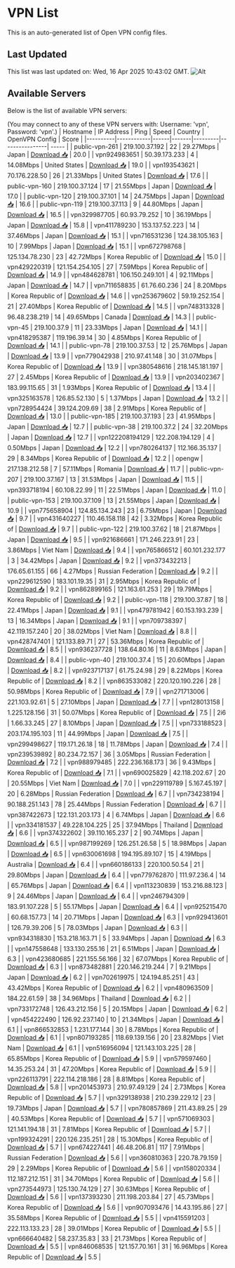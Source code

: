 # VPN List

This is an auto-generated list of Open VPN config files.

## Last Updated

This list was last updated on: Wed, 16 Apr 2025 10:43:02 GMT.
![Alt](https://repobeats.axiom.co/api/embed/186b98318ef1479477931607c1ad7d823f12451f.svg "Repobeats analytics image")

## Available Servers

Below is the list of available VPN servers:

(You may connect to any of these VPN servers with: Username: 'vpn', Password: 'vpn'.)
| Hostname | IP Address | Ping | Speed | Country | OpenVPN Config | Score |
|----------|------------|------|-------|---------|----------------| ----- |
| public-vpn-261 | 219.100.37.192 | 22 | 29.27Mbps | Japan | [Download 📥](./configs/server_0_JP.ovpn) | 20.0 |
| vpn924983651 | 50.39.173.233 | 4 | 14.08Mbps | United States | [Download 📥](./configs/server_1_US.ovpn) | 19.0 |
| vpn193543621 | 70.176.228.50 | 26 | 21.33Mbps | United States | [Download 📥](./configs/server_2_US.ovpn) | 17.6 |
| public-vpn-160 | 219.100.37.124 | 17 | 21.55Mbps | Japan | [Download 📥](./configs/server_3_JP.ovpn) | 17.0 |
| public-vpn-120 | 219.100.37.101 | 14 | 24.75Mbps | Japan | [Download 📥](./configs/server_4_JP.ovpn) | 16.6 |
| public-vpn-119 | 219.100.37.113 | 9 | 44.80Mbps | Japan | [Download 📥](./configs/server_5_JP.ovpn) | 16.5 |
| vpn329987705 | 60.93.79.252 | 10 | 36.19Mbps | Japan | [Download 📥](./configs/server_6_JP.ovpn) | 15.8 |
| vpn411789230 | 153.137.52.223 | 14 | 37.46Mbps | Japan | [Download 📥](./configs/server_7_JP.ovpn) | 15.1 |
| vpn716531236 | 124.38.105.163 | 10 | 7.99Mbps | Japan | [Download 📥](./configs/server_8_JP.ovpn) | 15.1 |
| vpn672798768 | 125.134.78.230 | 23 | 42.72Mbps | Korea Republic of | [Download 📥](./configs/server_9_KR.ovpn) | 15.0 |
| vpn429220319 | 121.154.254.105 | 27 | 7.59Mbps | Korea Republic of | [Download 📥](./configs/server_10_KR.ovpn) | 14.9 |
| vpn484628781 | 106.150.249.101 | 4 | 92.11Mbps | Japan | [Download 📥](./configs/server_11_JP.ovpn) | 14.7 |
| vpn711658835 | 61.76.60.236 | 24 | 8.20Mbps | Korea Republic of | [Download 📥](./configs/server_12_KR.ovpn) | 14.6 |
| vpn253679602 | 59.19.252.154 | 21 | 27.40Mbps | Korea Republic of | [Download 📥](./configs/server_13_KR.ovpn) | 14.5 |
| vpn748313328 | 96.48.238.219 | 14 | 49.65Mbps | Canada | [Download 📥](./configs/server_14_CA.ovpn) | 14.3 |
| public-vpn-45 | 219.100.37.9 | 11 | 23.33Mbps | Japan | [Download 📥](./configs/server_15_JP.ovpn) | 14.1 |
| vpn418295387 | 119.196.39.14 | 30 | 4.85Mbps | Korea Republic of | [Download 📥](./configs/server_16_KR.ovpn) | 14.1 |
| public-vpn-78 | 219.100.37.53 | 12 | 25.76Mbps | Japan | [Download 📥](./configs/server_17_JP.ovpn) | 13.9 |
| vpn779042938 | 210.97.41.148 | 30 | 31.07Mbps | Korea Republic of | [Download 📥](./configs/server_18_KR.ovpn) | 13.9 |
| vpn380548616 | 218.145.181.197 | 27 | 2.45Mbps | Korea Republic of | [Download 📥](./configs/server_19_KR.ovpn) | 13.9 |
| vpn203402367 | 183.99.115.65 | 31 | 1.93Mbps | Korea Republic of | [Download 📥](./configs/server_20_KR.ovpn) | 13.4 |
| vpn325163578 | 126.85.52.130 | 5 | 1.37Mbps | Japan | [Download 📥](./configs/server_21_JP.ovpn) | 13.2 |
| vpn728954424 | 39.124.209.69 | 38 | 2.91Mbps | Korea Republic of | [Download 📥](./configs/server_22_KR.ovpn) | 13.0 |
| public-vpn-185 | 219.100.37.193 | 23 | 41.95Mbps | Japan | [Download 📥](./configs/server_23_JP.ovpn) | 12.7 |
| public-vpn-38 | 219.100.37.2 | 24 | 32.20Mbps | Japan | [Download 📥](./configs/server_24_JP.ovpn) | 12.7 |
| vpn122208194129 | 122.208.194.129 | 4 | 0.50Mbps | Japan | [Download 📥](./configs/server_25_JP.ovpn) | 12.2 |
| vpn780264137 | 112.166.35.137 | 29 | 8.34Mbps | Korea Republic of | [Download 📥](./configs/server_26_KR.ovpn) | 12.2 |
| opengw | 217.138.212.58 | 7 | 57.11Mbps | Romania | [Download 📥](./configs/server_27_RO.ovpn) | 11.7 |
| public-vpn-207 | 219.100.37.167 | 13 | 31.53Mbps | Japan | [Download 📥](./configs/server_28_JP.ovpn) | 11.5 |
| vpn393718194 | 60.108.22.99 | 11 | 22.51Mbps | Japan | [Download 📥](./configs/server_29_JP.ovpn) | 11.0 |
| public-vpn-153 | 219.100.37.109 | 13 | 21.55Mbps | Japan | [Download 📥](./configs/server_30_JP.ovpn) | 10.9 |
| vpn775658904 | 124.85.134.243 | 23 | 6.75Mbps | Japan | [Download 📥](./configs/server_31_JP.ovpn) | 9.7 |
| vpn431640227 | 110.46.158.118 | 42 | 3.32Mbps | Korea Republic of | [Download 📥](./configs/server_32_KR.ovpn) | 9.7 |
| public-vpn-122 | 219.100.37.62 | 18 | 21.87Mbps | Japan | [Download 📥](./configs/server_33_JP.ovpn) | 9.5 |
| vpn921686661 | 171.246.223.91 | 23 | 3.86Mbps | Viet Nam | [Download 📥](./configs/server_34_VN.ovpn) | 9.4 |
| vpn765866512 | 60.101.232.177 | 3 | 34.42Mbps | Japan | [Download 📥](./configs/server_35_JP.ovpn) | 9.2 |
| vpn373432213 | 176.65.61.155 | 66 | 4.27Mbps | Russian Federation | [Download 📥](./configs/server_36_RU.ovpn) | 9.2 |
| vpn229612590 | 183.101.19.35 | 31 | 2.95Mbps | Korea Republic of | [Download 📥](./configs/server_37_KR.ovpn) | 9.2 |
| vpn862899165 | 121.163.61.253 | 29 | 19.79Mbps | Korea Republic of | [Download 📥](./configs/server_38_KR.ovpn) | 9.2 |
| public-vpn-118 | 219.100.37.87 | 18 | 22.41Mbps | Japan | [Download 📥](./configs/server_39_JP.ovpn) | 9.1 |
| vpn479781942 | 60.153.193.239 | 13 | 16.34Mbps | Japan | [Download 📥](./configs/server_40_JP.ovpn) | 9.1 |
| vpn709738397 | 42.119.157.240 | 20 | 38.02Mbps | Viet Nam | [Download 📥](./configs/server_41_VN.ovpn) | 8.8 |
| vpn428747401 | 121.133.89.71 | 27 | 53.36Mbps | Korea Republic of | [Download 📥](./configs/server_42_KR.ovpn) | 8.5 |
| vpn936237728 | 138.64.80.16 | 11 | 8.63Mbps | Japan | [Download 📥](./configs/server_43_JP.ovpn) | 8.4 |
| public-vpn-40 | 219.100.37.4 | 15 | 20.60Mbps | Japan | [Download 📥](./configs/server_44_JP.ovpn) | 8.2 |
| vpn923717137 | 61.75.24.98 | 29 | 8.22Mbps | Korea Republic of | [Download 📥](./configs/server_45_KR.ovpn) | 8.2 |
| vpn863533082 | 220.120.190.226 | 28 | 50.98Mbps | Korea Republic of | [Download 📥](./configs/server_46_KR.ovpn) | 7.9 |
| vpn271713006 | 221.103.92.61 | 5 | 27.10Mbps | Japan | [Download 📥](./configs/server_47_JP.ovpn) | 7.7 |
| vpn128013158 | 1.225.128.156 | 31 | 50.07Mbps | Korea Republic of | [Download 📥](./configs/server_48_KR.ovpn) | 7.5 |
| 2i6 | 1.66.33.245 | 27 | 8.10Mbps | Japan | [Download 📥](./configs/server_49_JP.ovpn) | 7.5 |
| vpn733188523 | 203.174.195.103 | 11 | 44.99Mbps | Japan | [Download 📥](./configs/server_50_JP.ovpn) | 7.5 |
| vpn299498627 | 119.171.26.18 | 18 | 11.78Mbps | Japan | [Download 📥](./configs/server_51_JP.ovpn) | 7.4 |
| vpn239539892 | 80.234.72.157 | 36 | 3.05Mbps | Russian Federation | [Download 📥](./configs/server_52_RU.ovpn) | 7.2 |
| vpn988979485 | 222.236.168.173 | 36 | 9.43Mbps | Korea Republic of | [Download 📥](./configs/server_53_KR.ovpn) | 7.1 |
| vpn690025829 | 42.118.202.67 | 20 | 20.55Mbps | Viet Nam | [Download 📥](./configs/server_54_VN.ovpn) | 7.0 |
| vpn229119789 | 5.167.45.197 | 20 | 6.28Mbps | Russian Federation | [Download 📥](./configs/server_55_RU.ovpn) | 6.7 |
| vpn734238194 | 90.188.251.143 | 78 | 25.44Mbps | Russian Federation | [Download 📥](./configs/server_56_RU.ovpn) | 6.7 |
| vpn387422673 | 122.131.203.173 | 4 | 6.74Mbps | Japan | [Download 📥](./configs/server_57_JP.ovpn) | 6.6 |
| vpn334181537 | 49.228.104.225 | 25 | 37.94Mbps | Thailand | [Download 📥](./configs/server_58_TH.ovpn) | 6.6 |
| vpn374322602 | 39.110.165.237 | 2 | 90.74Mbps | Japan | [Download 📥](./configs/server_59_JP.ovpn) | 6.5 |
| vpn987199269 | 126.251.26.58 | 5 | 18.98Mbps | Japan | [Download 📥](./configs/server_60_JP.ovpn) | 6.5 |
| vpn630061698 | 194.195.89.107 | 15 | 4.19Mbps | Australia | [Download 📥](./configs/server_61_AU.ovpn) | 6.4 |
| vpn660186133 | 220.100.50.54 | 21 | 29.80Mbps | Japan | [Download 📥](./configs/server_62_JP.ovpn) | 6.4 |
| vpn779762870 | 111.97.236.4 | 14 | 65.76Mbps | Japan | [Download 📥](./configs/server_63_JP.ovpn) | 6.4 |
| vpn113230839 | 153.216.88.123 | 9 | 24.46Mbps | Japan | [Download 📥](./configs/server_64_JP.ovpn) | 6.4 |
| vpn246794309 | 183.91.107.228 | 5 | 55.17Mbps | Japan | [Download 📥](./configs/server_65_JP.ovpn) | 6.4 |
| vpn925215470 | 60.68.157.73 | 14 | 20.71Mbps | Japan | [Download 📥](./configs/server_66_JP.ovpn) | 6.3 |
| vpn929413601 | 126.79.39.206 | 5 | 78.03Mbps | Japan | [Download 📥](./configs/server_67_JP.ovpn) | 6.3 |
| vpn934318830 | 153.218.163.71 | 5 | 33.94Mbps | Japan | [Download 📥](./configs/server_68_JP.ovpn) | 6.3 |
| vpn147558648 | 133.130.255.16 | 21 | 6.51Mbps | Japan | [Download 📥](./configs/server_69_JP.ovpn) | 6.3 |
| vpn423680685 | 221.155.56.166 | 32 | 67.07Mbps | Korea Republic of | [Download 📥](./configs/server_70_KR.ovpn) | 6.3 |
| vpn873482881 | 220.146.219.244 | 7 | 9.21Mbps | Japan | [Download 📥](./configs/server_71_JP.ovpn) | 6.2 |
| vpn702619975 | 124.194.85.251 | 43 | 43.42Mbps | Korea Republic of | [Download 📥](./configs/server_72_KR.ovpn) | 6.2 |
| vpn480963509 | 184.22.61.59 | 38 | 34.96Mbps | Thailand | [Download 📥](./configs/server_73_TH.ovpn) | 6.2 |
| vpn733172748 | 126.43.212.156 | 5 | 20.15Mbps | Japan | [Download 📥](./configs/server_74_JP.ovpn) | 6.2 |
| vpn454222490 | 126.92.237.140 | 10 | 21.34Mbps | Japan | [Download 📥](./configs/server_75_JP.ovpn) | 6.1 |
| vpn866532853 | 1.231.177.144 | 30 | 8.78Mbps | Korea Republic of | [Download 📥](./configs/server_76_KR.ovpn) | 6.1 |
| vpn807193285 | 118.69.139.156 | 20 | 23.82Mbps | Viet Nam | [Download 📥](./configs/server_77_VN.ovpn) | 6.1 |
| vpn516956094 | 121.143.103.225 | 28 | 65.85Mbps | Korea Republic of | [Download 📥](./configs/server_78_KR.ovpn) | 5.9 |
| vpn579597460 | 14.35.253.24 | 31 | 47.20Mbps | Korea Republic of | [Download 📥](./configs/server_79_KR.ovpn) | 5.9 |
| vpn226113791 | 222.114.218.186 | 28 | 8.81Mbps | Korea Republic of | [Download 📥](./configs/server_80_KR.ovpn) | 5.8 |
| vpn201453973 | 210.97.49.129 | 24 | 2.73Mbps | Korea Republic of | [Download 📥](./configs/server_81_KR.ovpn) | 5.7 |
| vpn329138938 | 210.239.229.12 | 23 | 19.73Mbps | Japan | [Download 📥](./configs/server_82_JP.ovpn) | 5.7 |
| vpn780857869 | 211.43.89.25 | 29 | 40.53Mbps | Korea Republic of | [Download 📥](./configs/server_83_KR.ovpn) | 5.7 |
| vpn571069303 | 121.141.194.18 | 31 | 7.81Mbps | Korea Republic of | [Download 📥](./configs/server_84_KR.ovpn) | 5.7 |
| vpn199324291 | 220.126.235.251 | 28 | 15.30Mbps | Korea Republic of | [Download 📥](./configs/server_85_KR.ovpn) | 5.7 |
| vpn674227441 | 46.48.206.81 | 117 | 7.91Mbps | Russian Federation | [Download 📥](./configs/server_86_RU.ovpn) | 5.6 |
| vpn360810363 | 220.78.79.159 | 29 | 2.29Mbps | Korea Republic of | [Download 📥](./configs/server_87_KR.ovpn) | 5.6 |
| vpn158020334 | 112.187.212.151 | 31 | 34.70Mbps | Korea Republic of | [Download 📥](./configs/server_88_KR.ovpn) | 5.6 |
| vpn273544973 | 125.130.74.129 | 27 | 30.63Mbps | Korea Republic of | [Download 📥](./configs/server_89_KR.ovpn) | 5.6 |
| vpn137393230 | 211.198.203.84 | 27 | 45.73Mbps | Korea Republic of | [Download 📥](./configs/server_90_KR.ovpn) | 5.6 |
| vpn907093476 | 14.43.195.86 | 27 | 35.58Mbps | Korea Republic of | [Download 📥](./configs/server_91_KR.ovpn) | 5.5 |
| vpn415591203 | 222.113.133.23 | 28 | 39.01Mbps | Korea Republic of | [Download 📥](./configs/server_92_KR.ovpn) | 5.5 |
| vpn666640482 | 58.237.35.83 | 33 | 21.73Mbps | Korea Republic of | [Download 📥](./configs/server_93_KR.ovpn) | 5.5 |
| vpn846068535 | 121.157.70.161 | 31 | 16.96Mbps | Korea Republic of | [Download 📥](./configs/server_94_KR.ovpn) | 5.5 |
